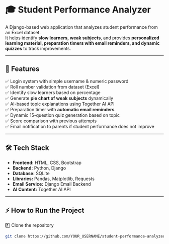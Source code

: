 # 🎓 Student Performance Analyzer

A Django-based web application that analyzes student performance from an Excel dataset.  
It helps identify **slow learners, weak subjects**, and provides **personalized learning material, preparation timers with email reminders, and dynamic quizzes** to track improvements.

---

## 🚀 Features
✅ Login system with simple username & numeric password  
✅ Roll number validation from dataset (Excel)  
✅ Identify slow learners based on percentage  
✅ Generate **pie chart of weak subjects** dynamically  
✅ AI-based topic explanations using Together AI API  
✅ Preparation timer with **automatic email reminders**  
✅ Dynamic 15-question quiz generation based on topic  
✅ Score comparison with previous attempts  
✅ Email notification to parents if student performance does not improve  

---

## 🛠 Tech Stack
- **Frontend:** HTML, CSS, Bootstrap  
- **Backend:** Python, Django  
- **Database:** SQLite  
- **Libraries:** Pandas, Matplotlib, Requests  
- **Email Service:** Django Email Backend  
- **AI Content:** Together AI API  

---

## ⚡ How to Run the Project

1️⃣ Clone the repository  
```bash
git clone https://github.com/YOUR_USERNAME/student-performance-analyzer.git
